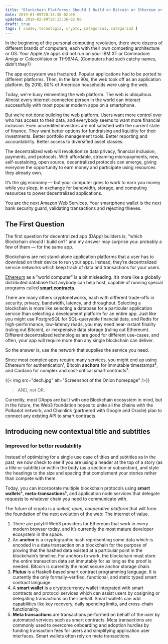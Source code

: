 ```yaml
---
title: "Blockchain Platforms: Should I Build on Bitcoin or Ethereum or Cardano or…"
date: 2019-01-09T20:13:36-02:00
updated: 2019-02-09T20:13:36-02:00
draft: true
tags: [ saúde, tecnologia, crypto, categoria1, categoria2 ]
---
```


In the beginning of the personal computing revolution, there were dozens of different brands of computers, each with their own competing architecture or OS. Your Apple //e apps did not run on your IBM XT or Commodore Amiga or ColecoVision or TI-99/4A. (Computers had such catchy names, didn’t they?)
<!--more-->
The app ecosystem was fractured. Popular applications had to be ported to different platforms. Then, in the late 90s, the web took off as an application platform. By 2010, 80% of American households were using the web.

Today, we’re busy reinventing the web platform. The web is ubiquitous. Almost every internet-connected person in the world can interact successfully with most popular modern apps on a smartphone.

But we’re not done building the web platform. Users want more control over who has access to their data, and everybody seems to want more financial inclusion. Even accredited investors are not satisfied with the current state of finance. They want better options for fundraising and liquidity for their investments. Better portfolio management tools. Better reporting and accountability. Better access to diversified asset classes.

The decentralized web will revolutionize data privacy, financial inclusion, payments, and protocols. With affordable, streaming micropayments, new, self-sustaining, open source, decentralized protocols can emerge, giving everyone the opportunity to earn money and participate using resources they already own.

It’s the gig economy — but your computer goes to work to earn you money while you sleep, in exchange for bandwidth, storage, and computing resources to power decentralized applications.

You are the next Amazon Web Services. Your smartphone wallet is the next bank security guard, validating transactions and rejecting thieves.

## The First Question
The first question for decentralized app (DApp) builders is, "which Blockchain should I build on?" and my answer may surprise you: probably a few of them — for the same app.

Blockchains are not stand-alone application platforms that a user has to download on their device to run your apps. Instead, they’re decentralized service networks which keep track of data and transactions for your users.

[Ethereum](www.gooogle.com) as a "world computer" is a bit misleading. It’s more like a globally distributed database that anybody can help host, capable of running special programs called **[smart contracts](www.gooogle.com)**.

There are many others cryptonetworks, each with different trade-offs in security, privacy, bandwidth, latency, and throughput. Selecting a blockchain is more like selecting a database for a particular application service than selecting a development platform for an entire app. Just like you might use PostgreSQL for SQL-queryable financial data, and Redis for high-performance, low-latency reads, you may need near-instant finality (ruling out Bitcoin), or inexpensive data storage (ruling out Ethereum). Different decentralized technologies are good for different use-cases, and often, your app will require more than any single blockchain can deliver.

So the answer is, use the network that supplies the service you need.

Since most complex apps require many services, you might end up using Ethereum for authentication¹, Bitcoin **anchors** for immutable timestamps², and Cardano for complex and cost-critical smart contracts³.

{{< img src="dech.jpg" alt="Screenshot of the Onion homepage" />}}


> AND, not OR.

Currently, most DApps are built with one Blockchain ecosystem in mind, but in the future, the Web3 foundation hopes to unite all the chains with the Polkadot network, and Chainlink (partnered with Google and Oracle) plan to connect any existing API to smart contracts.

## Introducing new contextual title and subtitles

### Improved for better readability

Instead of optimizing for a single use case of titles and subtitles as in the past, we now check to see if you are using a header at the top of a story (as a title or subtitle) or within the body (as a section or subsection), and style the headings to the size and spacing that complement your stories rather than compete with them.

Today, you can incorporate multiple blockchain protocols using **smart wallets**⁴, **meta-transactions**⁵, and application node services that delegate requests to whatever chain you need to communicate with.

The future of crypto is a *united, open, cooperative platform* that will form the foundation of the next evolution of the web: The internet of value.

1. There are polyfill Web3 providers for Ethereum that work in every modern browser today, and it’s currently the most mature developer ecosystem in the space.
2. An **anchor** is a cryptographic hash representing some data which is encoded in a data transaction on a blockchain for the purpose of proving that the hashed data existed at a particular point in the blockchain’s timeline. For anchors to work, the blockchain must store the entire transaction data set immutably for as long as the proof is needed. Bitcoin is currently the most secure anchor storage chain.
3. **Plutus** is a Haskell-based smart contract programming language. It is currently the only formally-verified, functional, and static typed smart contract language.
4. A **smart wallet** is a cryptocurrency wallet integrated with smart contracts and protocol services which can assist users by cosigning or delegating transactions on their behalf. Smart wallets can add capabilities like key recovery, daily spending limits, and cross-chain functionality.
5. **Meta transactions** are transactions performed on behalf of the user by automated services such as smart contracts. Meta transactions are commonly used to overcome onboarding and adoption hurdles by funding transaction fees for users and simplifying application user interfaces. Smart wallets often rely on meta transactions.